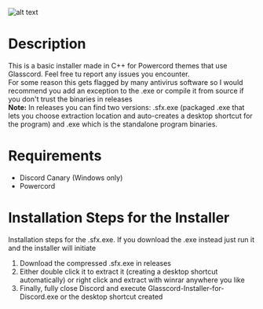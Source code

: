 ![alt text](https://i.imgur.com/WOKvSg3.png)
# Description
This is a basic installer made in C++ for Powercord themes that use Glasscord. Feel free tu report any issues you encounter.  
For some reason this gets flagged by many antivirus software so I would recommend you add an exception to the .exe or compile it from source if you don't trust the binaries in releases  
**Note:** In releases you can find two versions: .sfx.exe (packaged .exe that lets you choose extraction location and auto-creates a desktop shortcut for the program) and .exe which is the standalone program binaries.  
# Requirements
* Discord Canary (Windows only)
* Powercord

# Installation Steps for the Installer
Installation steps for the .sfx.exe. If you download the .exe instead just run it and the installer will initiate
1. Download the compressed .sfx.exe in releases
2. Either double click it to extract it (creating a desktop shortcut automatically) or right click and extract with winrar anywhere you like
3. Finally, fully close Discord and execute Glasscord-Installer-for-Discord.exe or the desktop shortcut created
